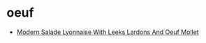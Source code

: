 # oeuf

 * [Modern Salade Lyonnaise With Leeks Lardons And Oeuf Mollet](../../index/m/modern-salade-lyonnaise-with-leeks-lardons-and-oeuf-mollet-51199020.json)
